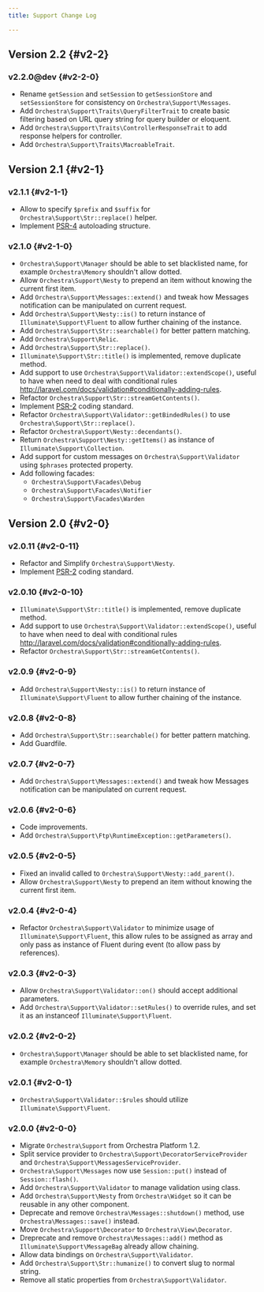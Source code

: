 ```yaml
---
title: Support Change Log

---
```


## Version 2.2 {#v2-2}

### v2.2.0@dev {#v2-2-0}

* Rename `getSession` and `setSession` to `getSessionStore` and `setSessionStore` for consistency on `Orchestra\Support\Messages`.
* Add `Orchestra\Support\Traits\QueryFilterTrait` to create basic filtering based on URL query string for query builder or eloquent.
* Add `Orchestra\Support\Traits\ControllerResponseTrait` to add response helpers for controller.
* Add `Orchestra\Support\Traits\MacroableTrait`.

## Version 2.1 {#v2-1}

### v2.1.1 {#v2-1-1}

* Allow to specify `$prefix` and `$suffix` for `Orchestra\Support\Str::replace()` helper.
* Implement [PSR-4](https://github.com/php-fig/fig-standards/blob/master/proposed/psr-4-autoloader/psr-4-autoloader.md) autoloading structure.

### v2.1.0 {#v2-1-0}

* `Orchestra\Support\Manager` should be able to set blacklisted name, for example `Orchestra\Memory` shouldn't allow dotted.
* Allow `Orchestra\Support\Nesty` to prepend an item without knowing the current first item.
* Add `Orchestra\Support\Messages::extend()` and tweak how Messages notification can be manipulated on current request.
* Add `Orchestra\Support\Nesty::is()` to return instance of `Illuminate\Support\Fluent` to allow further chaining of the instance.
* Add `Orchestra\Support\Str::searchable()` for better pattern matching.
* Add `Orchestra\Support\Relic`.
* Add `Orchestra\Support\Str::replace()`.
* `Illuminate\Support\Str::title()` is implemented, remove duplicate method.
* Add support to use `Orchestra\Support\Validator::extendScope()`, useful to have when need to deal with conditional rules <http://laravel.com/docs/validation#conditionally-adding-rules>.
* Refactor `Orchestra\Support\Str::streamGetContents()`.
* Implement [PSR-2](https://github.com/php-fig/fig-standards/blob/master/accepted/PSR-2-coding-style-guide.md) coding standard.
* Refactor `Orchestra\Support\Validator::getBindedRules()` to use `Orchestra\Support\Str::replace()`.
* Refactor `Orchestra\Support\Nesty::decendants()`.
* Return `Orchestra\Support\Nesty::getItems()` as instance of `Illuminate\Support\Collection`.
* Add support for custom messages on `Orchestra\Support\Validator` using `$phrases` protected property.
* Add following facades:
  - `Orchestra\Support\Facades\Debug`
  - `Orchestra\Support\Facades\Notifier`
  - `Orchestra\Support\Facades\Warden`

## Version 2.0 {#v2-0}

### v2.0.11 {#v2-0-11}

* Refactor and Simplify `Orchestra\Support\Nesty`.
* Implement [PSR-2](https://github.com/php-fig/fig-standards/blob/master/accepted/PSR-2-coding-style-guide.md) coding standard.

### v2.0.10 {#v2-0-10}

* `Illuminate\Support\Str::title()` is implemented, remove duplicate method.
* Add support to use `Orchestra\Support\Validator::extendScope()`, useful to have when need to deal with conditional rules <http://laravel.com/docs/validation#conditionally-adding-rules>.
* Refactor `Orchestra\Support\Str::streamGetContents()`.

### v2.0.9 {#v2-0-9}

* Add `Orchestra\Support\Nesty::is()` to return instance of `Illuminate\Support\Fluent` to allow further chaining of the instance.

### v2.0.8 {#v2-0-8}

* Add `Orchestra\Support\Str::searchable()` for better pattern matching.
* Add Guardfile.

### v2.0.7 {#v2-0-7}

* Add `Orchestra\Support\Messages::extend()` and tweak how Messages notification can be manipulated on current request.

### v2.0.6 {#v2-0-6}

* Code improvements.
* Add `Orchestra\Support\Ftp\RuntimeException::getParameters()`.

### v2.0.5 {#v2-0-5}

* Fixed an invalid called to `Orchestra\Support\Nesty::add_parent()`.
* Allow `Orchestra\Support\Nesty` to prepend an item without knowing the current first item.

### v2.0.4 {#v2-0-4}

* Refactor `Orchestra\Support\Validator` to minimize usage of `Illuminate\Support\Fluent`, this allow rules to be assigned as array and only pass as instance of Fluent during event (to allow pass by references).

### v2.0.3 {#v2-0-3}

* Allow `Orchestra\Support\Validator::on()` should accept additional parameters.
* Add `Orchestra\Support\Validator::setRules()` to override rules, and set it as an instanceof `Illuminate\Support\Fluent`.

### v2.0.2 {#v2-0-2}

* `Orchestra\Support\Manager` should be able to set blacklisted name, for example `Orchestra\Memory` shouldn't allow dotted.

### v2.0.1 {#v2-0-1}

* `Orchestra\Support\Validator::$rules` should utilize `Illuminate\Support\Fluent`.

### v2.0.0 {#v2-0-0}

* Migrate `Orchestra\Support` from Orchestra Platform 1.2.
* Split service provider to `Orchestra\Support\DecoratorServiceProvider` and `Orchestra\Support\MessagesServiceProvider`.
* `Orchestra\Support\Messages` now use `Session::put()` instead of `Session::flash()`.
* Add `Orchestra\Support\Validator` to manage validation using class.
* Add `Orchestra\Support\Nesty` from `Orchestra\Widget` so it can be reusable in any other component.
* Deprecate and remove `Orchestra\Messages::shutdown()` method, use `Orchestra\Messages::save()` instead.
* Move `Orchestra\Support\Decorator` to `Orchestra\View\Decorator`.
* Dreprecate and remove `Orchestra\Messages::add()` method as `Illuminate\Support\MessageBag` already allow chaining.
* Allow data bindings on `Orchestra\Support\Validator`.
* Add `Orchestra\Support\Str::humanize()` to convert slug to normal string.
* Remove all static properties from `Orchestra\Support\Validator`.
